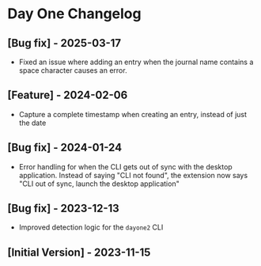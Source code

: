 # Day One Changelog

## [Bug fix] - 2025-03-17

- Fixed an issue where adding an entry when the journal name contains a space character causes an error.

## [Feature] - 2024-02-06

- Capture a complete timestamp when creating an entry, instead of just the date

## [Bug fix] - 2024-01-24

- Error handling for when the CLI gets out of sync with the desktop application. Instead of saying "CLI not found", the extension now says "CLI out of sync, launch the desktop application"

## [Bug fix] - 2023-12-13

- Improved detection logic for the `dayone2` CLI

## [Initial Version] - 2023-11-15
